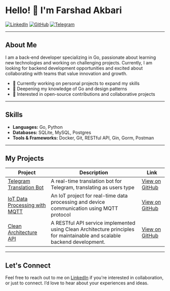 

# Hello! 👋 I'm Farshad Akbari

[![LinkedIn](https://img.shields.io/badge/LinkedIn-0077B5?style=for-the-badge&logo=linkedin&logoColor=white)](https://www.linkedin.com/in/farshad-akbari-arzati)
[![GitHub](https://img.shields.io/badge/GitHub-100000?style=for-the-badge&logo=github&logoColor=white)](https://github.com/mzfarshad)
[![Telegram](https://img.shields.io/badge/Telegram-0088cc?style=for-the-badge&logo=telegram&logoColor=white)](https://t.me/Farshad1769)

---

## About Me
I am a back-end developer specializing in Go, passionate about learning new technologies and working on challenging projects. Currently, I am looking for backend development opportunities and excited about collaborating with teams that value innovation and growth.

- 🔭 Currently working on personal projects to expand my skills
- 🌱 Deepening my knowledge of Go and design patterns
- 👯 Interested in open-source contributions and collaborative projects

---

## Skills
- **Languages:** Go, Python
- **Databases:** SQLite, MySQL, Postgres
- **Tools & Frameworks:** Docker, Git, RESTful API, Gin, Gorm, Postman

---

## My Projects

| Project | Description | Link |
|---------|-------------|------|
| [Telegram Translation Bot](https://github.com/mzfarshad/telegram_bot_translate) | A real-time translation bot for Telegram, translating as users type | [View on GitHub](https://github.com/mzfarshad/telegram-translation-bot) |
| [IoT Data Processing with MQTT](https://github.com/mzfarshad/mQTT) | An IoT project for real-time data processing and device communication using MQTT protocol | [View on GitHub](https://github.com/mzfarshad/mQTT) |
| [Clean Architecture API](https://github.com/mzfarshad/clean-architecture-api) | A RESTful API service implemented using Clean Architecture principles for maintainable and scalable backend development. | [View on GitHub](https://github.com/mzfarshad/clean-architecture-api) |

---

## Let's Connect
Feel free to reach out to me on [LinkedIn](https://www.linkedin.com/in/farshad-akbari-arzati) if you're interested in collaboration, or just to connect. I’d love to hear about your experiences and ideas.
